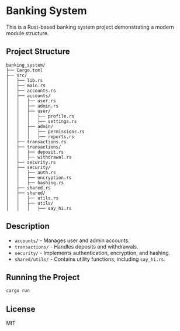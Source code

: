# Banking System

This is a Rust-based banking system project demonstrating a modern module structure.

## Project Structure
```
banking_system/
├── Cargo.toml
├── src/
│   ├── lib.rs
│   ├── main.rs
│   ├── accounts.rs
│   ├── accounts/
│   │   ├── user.rs
│   │   ├── admin.rs
│   │   ├── user/
│   │   │   ├── profile.rs
│   │   │   ├── settings.rs
│   │   ├── admin/
│   │   │   ├── permissions.rs
│   │   │   ├── reports.rs
│   ├── transactions.rs
│   ├── transactions/
│   │   ├── deposit.rs
│   │   ├── withdrawal.rs
│   ├── security.rs
│   ├── security/
│   │   ├── auth.rs
│   │   ├── encryption.rs
│   │   ├── hashing.rs
│   ├── shared.rs
│   ├── shared/
│   │   ├── utils.rs
│   │   ├── utils/
│   │   │   ├── say_hi.rs
```

## Description
- `accounts/` - Manages user and admin accounts.
- `transactions/` - Handles deposits and withdrawals.
- `security/` - Implements authentication, encryption, and hashing.
- `shared/utils/` - Contains utility functions, including `say_hi.rs`.

## Running the Project
```sh
cargo run
```

## License
MIT


